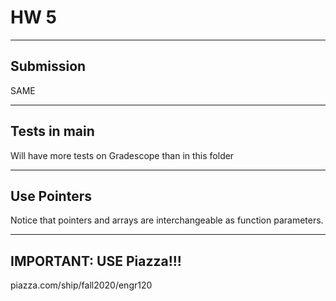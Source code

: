 # HW 5


---
## Submission

SAME

---
## Tests in main

Will have more tests on Gradescope than in this folder

---
## Use Pointers

Notice that pointers and arrays are interchangeable as function parameters.

---
## IMPORTANT: USE Piazza!!!

piazza.com/ship/fall2020/engr120
